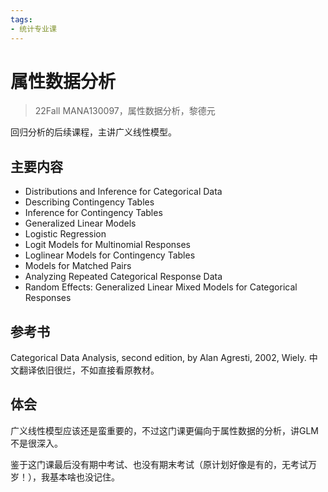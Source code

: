 ```yaml
---
tags:
- 统计专业课
---
```


# 属性数据分析
> 22Fall MANA130097，属性数据分析，黎德元

回归分析的后续课程，主讲广义线性模型。

## 主要内容

- Distributions and Inference for Categorical Data
- Describing Contingency Tables
- Inference for Contingency Tables
- Generalized Linear Models
- Logistic Regression
- Logit Models for Multinomial Responses
- Loglinear Models for Contingency Tables
- Models for Matched Pairs
- Analyzing Repeated Categorical Response Data
- Random Effects: Generalized Linear Mixed Models for Categorical Responses

## 参考书
Categorical Data Analysis, second edition, by Alan Agresti, 2002, Wiely. 中文翻译依旧很烂，不如直接看原教材。

## 体会
广义线性模型应该还是蛮重要的，不过这门课更偏向于属性数据的分析，讲GLM不是很深入。

鉴于这门课最后没有期中考试、也没有期末考试（原计划好像是有的，无考试万岁！），我基本啥也没记住。